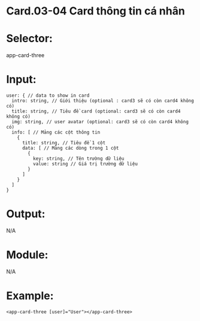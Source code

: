 # Card.03-04 Card thông tin cá nhân

# Selector:

app-card-three

# Input:

    user: { // data to show in card
      intro: string, // Giới thiệu (optional : card3 sẽ có còn card4 không có)
      title: string, // Tiêu đề card (optional: card3 sẽ có còn card4 không có)
      img: string, // user avatar (optional: card3 sẽ có còn card4 không có)
      info: [ // Mảng các cột thông tin
        {
          title: string, // Tiêu đề 1 cột
          data: [ // Mảng các dòng trong 1 cột
            {
              key: string, // Tên trường dữ liệu
              value: string // Giá trị trường dữ liệu
            }
          ]
        }
      ]
    }

# Output:

N/A

# Module:

N/A

# Example:

    <app-card-three [user]="User"></app-card-three>

